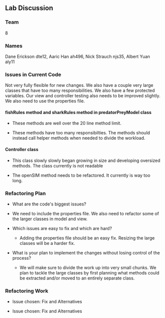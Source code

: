 ## Lab Discussion
### Team
8
### Names
Dane Erickson dte12, Aaric Han ah496, Nick Strauch njs35, Albert Yuan aly11

### Issues in Current Code
Not very fully flexible for new changes. We also have a couple very large classes that have too many responsibilities. We also have a few protected variables. Our view and controller testing also needs to be improved slightly. We also need to use the properties file.

#### fishRules method and sharkRules method in predatorPreyModel class
 * These methods are well over the 20 line method limit.

 * These methods have too many responsibilties. The methods should instead call helper methods when needed to divide the workload.

#### Controller class
 * This class slowly slowly began growing in size and developing oversized methods. The class currently is not readable

 * The openSIM method needs to be refactored. It currently is way too long.


### Refactoring Plan

 * What are the code's biggest issues?
  * We need to include the properties file. We also need to refactor some of the larger classes in model and view.

 * Which issues are easy to fix and which are hard?
   * Adding the properties file should be an easy fix. Resizing the large classes will be a harder fix.

 * What is your plan to implement the changes without losing control of the process?
   * We will make sure to divide the work up into very small chunks. We plan to tackle the large classes by first planning what methods could be extracted and/or moved to an entirely separate class. 


### Refactoring Work

 * Issue chosen: Fix and Alternatives


 * Issue chosen: Fix and Alternatives
